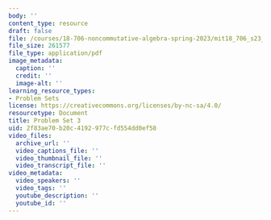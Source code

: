 ```yaml
---
body: ''
content_type: resource
draft: false
file: /courses/18-706-noncommutative-algebra-spring-2023/mit18_706_s23_pset03.pdf
file_size: 261577
file_type: application/pdf
image_metadata:
  caption: ''
  credit: ''
  image-alt: ''
learning_resource_types:
- Problem Sets
license: https://creativecommons.org/licenses/by-nc-sa/4.0/
resourcetype: Document
title: Problem Set 3
uid: 2f83ae70-b20c-4192-977c-fd554dd0ef58
video_files:
  archive_url: ''
  video_captions_file: ''
  video_thumbnail_file: ''
  video_transcript_file: ''
video_metadata:
  video_speakers: ''
  video_tags: ''
  youtube_description: ''
  youtube_id: ''
---
```

